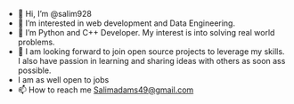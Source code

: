 - 👋 Hi, I’m @salim928
- 👀 I’m interested in web development and Data Engineering.
- 🌱 I’m Python and C++ Developer. My interest is into solving real world problems.
- 💞️ I am looking forward to join open source projects to leverage my skills. I also have passion in learning and sharing ideas with others as soon ass possible.
- I am as well open to jobs
- 📫 How to reach me Salimadams49@gmail.com

<!---
salim928/salim928 is a ✨ special ✨ repository because its `README.md` (this file) appears on your GitHub profile.
You can click the Preview link to take a look at your changes.
--->
